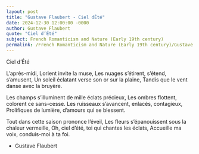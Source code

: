 ```yaml
---
layout: post
title: "Gustave Flaubert - Ciel dÉté"
date: 2024-12-30 12:00:00 -0000
author: Gustave Flaubert
quote: "Ciel d’Été"
subject: French Romanticism and Nature (Early 19th century)
permalink: /French Romanticism and Nature (Early 19th century)/Gustave Flaubert/Gustave Flaubert - Ciel dÉté
---
```


Ciel d’Été

L’après-midi, Lorient invite la muse,
Les nuages s’étirent, s’étend, s’amusent,
Un soleil éclatant verse son or sur la plaine,
Tandis que le vent danse avec la bruyère.

Les champs s’illuminent de mille éclats précieux,
Les ombres flottent, colorent ce sans-cesse.
Les ruisseaux s’avancent, enlacés, contagieux,
Prolifiques de lumière, d’amours qui se blessent.

Tout dans cette saison prononce l’éveil,
Les fleurs s’épanouissent sous la chaleur vermeille,
Oh, ciel d’été, toi qui chantes les éclats,
Accueille ma voix, conduis-moi à ta foi.

- Gustave Flaubert
